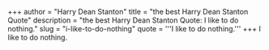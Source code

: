 +++
author = "Harry Dean Stanton"
title = "the best Harry Dean Stanton Quote"
description = "the best Harry Dean Stanton Quote: I like to do nothing."
slug = "i-like-to-do-nothing"
quote = '''I like to do nothing.'''
+++
I like to do nothing.
